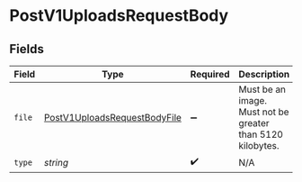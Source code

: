 # PostV1UploadsRequestBody


## Fields

| Field                                                                                   | Type                                                                                    | Required                                                                                | Description                                                                             | Example                                                                                 |
| --------------------------------------------------------------------------------------- | --------------------------------------------------------------------------------------- | --------------------------------------------------------------------------------------- | --------------------------------------------------------------------------------------- | --------------------------------------------------------------------------------------- |
| `file`                                                                                  | [PostV1UploadsRequestBodyFile](../../models/operations/postv1uploadsrequestbodyfile.md) | :heavy_minus_sign:                                                                      | Must be an image. Must not be greater than 5120 kilobytes.                              |                                                                                         |
| `type`                                                                                  | *string*                                                                                | :heavy_check_mark:                                                                      | N/A                                                                                     | maiores                                                                                 |